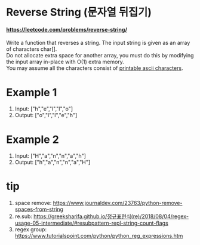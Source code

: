 Reverse String (문자열 뒤집기)
====

#### https://leetcode.com/problems/reverse-string/

Write a function that reverses a string. The input string is given as an array of characters char[].  
Do not allocate extra space for another array, you must do this by modifying the input array in-place with O(1) extra memory.  
You may assume all the characters consist of [printable ascii characters]('https://en.wikipedia.org/wiki/ASCII#Printable_characters').  

# Example 1
1. Input: ["h","e","l","l","o"]
2. Output: ["o","l","l","e","h"]

# Example 2
1. Input: ["H","a","n","n","a","h"]
2. Output: ["h","a","n","n","a","H"]


tip
===
1. space remove: https://www.journaldev.com/23763/python-remove-spaces-from-string
2. re.sub: https://greeksharifa.github.io/정규표현식(re)/2018/08/04/regex-usage-05-intermediate/#resubpattern-repl-string-count-flags
3. regex group: https://www.tutorialspoint.com/python/python_reg_expressions.htm
